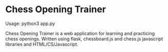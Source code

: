 # Chess Opening Trainer

Usage: python3 app.py

Chess Opening Trainer is a web application for learning and practicing chess openings. Written using flask, chessboard.js and chess.js javascript libraries and HTML/CS/Javascript.
